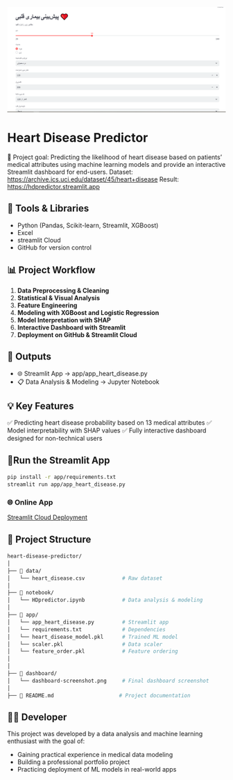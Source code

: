 ![cover](cover.png)

# Heart Disease Predictor

🎯 Project goal: Predicting the likelihood of heart disease based on patients’ medical attributes using machine learning models and provide an interactive Streamlit dashboard for end-users. 
Dataset: https://archive.ics.uci.edu/dataset/45/heart+disease
Result: https://hdpredictor.streamlit.app


## 🔧 Tools & Libraries

- Python (Pandas, Scikit-learn, Streamlit, XGBoost)
- Excel
- streamlit Cloud
- GitHub for version control


## 📊 Project Workflow

1. **Data Preprocessing & Cleaning**
2. **Statistical & Visual Analysis**
3. **Feature Engineering**
4. **Modeling with XGBoost and Logistic Regression**
5. **Model Interpretation with SHAP**
6. **Interactive Dashboard with Streamlit**
7. **Deployment on GitHub & Streamlit Cloud**


## 🚀 Outputs

- 🌐 Streamlit App → app/app_heart_disease.py
- 📋 Data Analysis & Modeling → Jupyter Notebook

## 💡 Key Features

✅ Predicting heart disease probability based on 13 medical attributes
✅ Model interpretability with SHAP values
✅ Fully interactive dashboard designed for non-technical users


## 🎯Run the Streamlit App

```bash
pip install -r app/requirements.txt
streamlit run app/app_heart_disease.py
 ```

### 🌐 Online App

[Streamlit Cloud Deployment](https://hdpredictor.streamlit.app/)  


## 📁 Project Structure
```bash
heart-disease-predictor/
│
├── 📁 data/
│   └── heart_disease.csv            # Raw dataset
│
├── 📁 notebook/
│   └── HDpredictor.ipynb            # Data analysis & modeling
│
├── 📁 app/
│   └── app_heart_disease.py         # Streamlit app
│   └── requirements.txt             # Dependencies
│   └── heart_disease_model.pkl      # Trained ML model
│   └── scaler.pkl                   # Data scaler
│   └── feature_order.pkl            # Feature ordering
│  
│
├── 📁 dashboard/
│   └── dashboard-screenshot.png     # Final dashboard screenshot   
│
├── 📄 README.md                     # Project documentation
```

## 🧑‍💻 Developer

This project was developed by a data analysis and machine learning enthusiast with the goal of:

- Gaining practical experience in medical data modeling
- Building a professional portfolio project
- Practicing deployment of ML models in real-world apps
